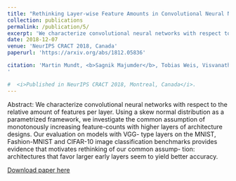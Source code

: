 ```yaml
---
title: "Rethinking Layer-wise Feature Amounts in Convolutional Neural Network Architectures"
collection: publications
permalink: /publication/5/
excerpt: 'We characterize convolutional neural networks with respect to the relative amount of features per layer. Using a skew normal distribution as a parametrized framework, we investigate the common assumption of monotonously increasing feature-counts with higher layers of architecture designs. Our evaluation on models with VGG-type layers on the MNIST, Fashion-MNIST and CIFAR-10 image classification benchmarks provides evidence that motivates rethinking of our common assumption: architectures that favor larger early layers seem to yield better accuracy.'
date: 2018-12-07
venue: 'NeurIPS CRACT 2018, Canada'
paperurl: 'https://arxiv.org/abs/1812.05836'

citation: 'Martin Mundt, <b>Sagnik Majumder</b>, Tobias Weis, Visvanathan Ramesh, &quot;Rethinking Layer-wise Feature Amounts in Convolutional Neural Network Architectures&quot; In: International Conference on Neural Information Processing Systems (NeurIPS) 2018, Critiquing and Correcting Trends in Machine Learning (CRACT) Workshop.
'

#  <i>Published in NeurIPS CRACT 2018, Montreal, Canada</i>.
---
```

Abstract: We characterize convolutional neural networks with respect to the relative amount
of features per layer. Using a skew normal distribution as a parametrized framework,
we investigate the common assumption of monotonously increasing feature-counts
with higher layers of architecture designs. Our evaluation on models with VGG-
type layers on the MNIST, Fashion-MNIST and CIFAR-10 image classification
benchmarks provides evidence that motivates rethinking of our common assump-
tion: architectures that favor larger early layers seem to yield better accuracy.

[Download paper here](https://arxiv.org/pdf/1812.05836.pdf)


<!-- ---
title: "Open Set Recognition Through Deep Neural Network Uncertainty: Does Out-of-Distribution Detection Require Generative Classifiers?"
collection: publications
permalink: /publication/5/
excerpt: 'We present an analysis of predictive uncertainty based out-of-distribution detection for different approaches to estimate various models' epistemic uncertainty and contrast it with extreme value theory based open set recognition. While the former alone does not seem to be enough to overcome this challenge, we demonstrate that uncertainty goes hand in hand with the latter method. This seems to be particularly reflected in a generative model approach, where we show that posterior based open set recognition outperforms discriminative models and predictive uncertainty based outlier rejection, raising the question of whether classifiers need to be generative in order to know what they have not seen.'
date: 2019-08-26
venue: 'ICCV SDLCV 2018, Seoul'
paperurl: 'https://arxiv.org/abs/1908.09625'

citation: 'Martin Mundt, Iuliia Pliushch, <b>Sagnik Majumder</b>, Visvanathan Ramesh, &quot;Open Set Recognition Through Deep Neural Network Uncertainty: Does Out-of-Distribution Detection Require Generative Classifiers?&quot; In: International Conference on Computer Vision (ICCV) 2019, Stastical Deep Learning for Computer Vision (SDLCV) Workshop.'

#  <i>Published in ICCV SDLCV 2019, Seoul, South Korea</i>.
---
Abstract: We present an analysis of predictive uncertainty based out-of-distribution detection for different approaches to estimate various models' epistemic uncertainty and contrast it with extreme value theory based open set recognition. While the former alone does not seem to be enough to overcome this challenge, we demonstrate that uncertainty goes hand in hand with the latter method. This seems to be particularly reflected in a generative model approach, where we show that posterior based open set recognition outperforms discriminative models and predictive uncertainty based outlier rejection, raising the question of whether classifiers need to be generative in order to know what they have not seen.

[Download paper here](https://arxiv.org/pdf/1908.09625.pdf) -->